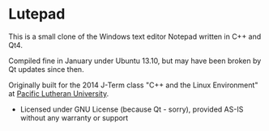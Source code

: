 # Lutepad

This is a small clone of the Windows text editor Notepad written in C++ and Qt4.

Compiled fine in January under Ubuntu 13.10, but may have been broken by Qt updates since then.

Originally built for the 2014 J-Term class "C++ and the Linux Environment" at [Pacific Lutheran University](http://www.plu.edu/csce).

* Licensed under GNU License (because Qt - sorry), provided AS-IS without any warranty or support
